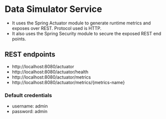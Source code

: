 # Data Simulator Service
- It uses the Spring Actuator module to generate runtime metrics
and exposes over REST. Protocol used is HTTP.
- It also uses the Spring Security module to secure the exposed REST end points.

## REST endpoints
- http://localhost:8080/actuator
- http://localhost:8080/actuator/health
- http://localhost:8080/actuator/metrics
- http://localhost:8080/actuator/metrics/{metrics-name}

### Default credentials
- username: admin
- password: admin